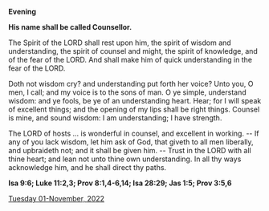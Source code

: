 **Evening**

**His name shall be called Counsellor.**
 
The Spirit of the LORD shall rest upon him, the spirit of wisdom and understanding, the spirit of counsel and might, the spirit of knowledge, and of the fear of the LORD. And shall make him of quick understanding in the fear of the LORD.
 
Doth not wisdom cry? and understanding put forth her voice? Unto you, O men, I call; and my voice is to the sons of man. O ye simple, understand wisdom: and ye fools, be ye of an understanding heart. Hear; for I will speak of excellent things; and the opening of my lips shall be right things. Counsel is mine, and sound wisdom: I am understanding; I have strength.
 
The LORD of hosts ... is wonderful in counsel, and excellent in working. -- If any of you lack wisdom, let him ask of God, that giveth to all men liberally, and upbraideth not; and it shall be given him. -- Trust in the LORD with all thine heart; and lean not unto thine own understanding. In all thy ways acknowledge him, and he shall direct thy paths.  

**Isa 9:6; Luke 11:2,3; Prov 8:1,4-6,14; Isa 28:29; Jas 1:5; Prov 3:5,6**

[Tuesday 01-November, 2022](https://t.me/daily_light)
